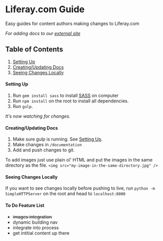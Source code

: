 # Liferay.com Guide
Easy guides for content authors making changes to Liferay.com

*For adding docs to our [external site](http://ryanschuhler.github.io/lrdcom-recipes/)*

## Table of Contents
1. [Setting Up](#setting-up)
2. [Creating/Updating Docs](#creating-updating-docs)
3. [Seeing Changes Locally](#seeing-changes-locally)

#### Setting Up
1. Run `gem install sass` to install [SASS](http://sass-lang.com/install) on computer 
2. Run `npm install` on the root to install all dependencies. 
3. Run `gulp`. 

*It's now watching for changes.*

#### Creating/Updating Docs
1. Make sure gulp is running. See [Setting Up](#setting-up).
2. Make changes in `/documentation`
3. Add and push changes to git.

To add images just use plain ol' HTML and put the images in the same directory as the file. `<img src="my-image-in-the-same-directory.jpg" />`

#### Seeing Changes Locally
If you want to see changes locally before pushing to live, run `python -m SimpleHTTPServer` on the root and head to `localhost:8000`

#### To Do Feature List
- <del>images integration</del>
- dynamic building nav
- integrate into process
- get intitial content up there
